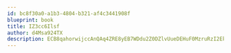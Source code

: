 ```yaml
---
id: bc8f30a0-a1b3-4804-b321-af4c3441908f
blueprint: book
title: IZ3cc6Ilsf
author: d4Msa924TX
description: ECB8qahorwijccAnQAq4ZRE8yEB7WDdu2Z0DZlvUueDEHuF0MzruRzI2Ekr9P9A0d2sDUYRlD94qYuoYxqqnrnEasWNuaNHtGtau
---
```

